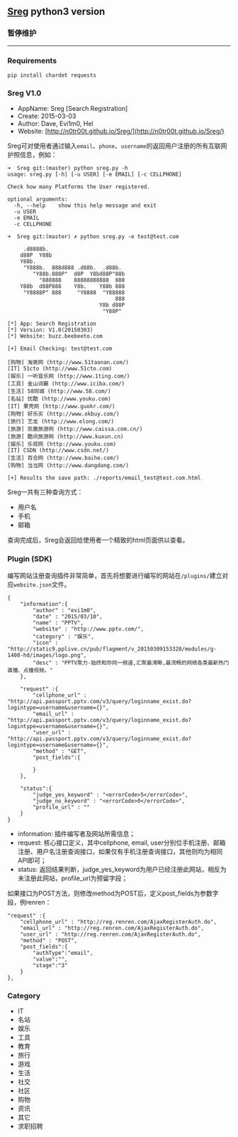 ## [Sreg](https://github.com/n0tr00t/Sreg) python3 version


### 暂停维护

----

### Requirements

```
pip install chardet requests
```

### Sreg V1.0

- AppName: Sreg [Search Registration]
- Create:  2015-03-03
- Author:  Dave, Evi1m0, Hel
- Website: [http://n0tr00t.github.io/Sreg/](http://n0tr00t.github.io/Sreg/)


Sreg可对使用者通过输入```email```、```phone```、```username```的返回用户注册的所有互联网护照信息，例如：

    ➜  Sreg git:(master) python sreg.py -h
    usage: sreg.py [-h] [-u USER] [-e EMAIL] [-c CELLPHONE]

    Check how many Platforms the User registered.

    optional arguments:
      -h, --help    show this help message and exit
      -u USER
      -e EMAIL
      -c CELLPHONE

    ➜  Sreg git:(master) ✗ python sreg.py -e test@test.com

         .d8888b.
        d88P  Y88b
        Y88b.
         "Y888b.  888d888 .d88b.  .d88b.
            "Y88b.888P"  d8P  Y8bd88P"88b
              "888888    88888888888  888
        Y88b  d88P888    Y8b.    Y88b 888
         "Y8888P" 888     "Y8888  "Y88888
                                      888
                                 Y8b d88P
                                  "Y88P"

    [*] App: Search Registration
    [*] Version: V1.0(20150303)
    [*] Website: buzz.beebeeto.com

    [+] Email Checking: test@test.com

    [购物] 淘男网 (http://www.51taonan.com/)
    [IT] 51cto (http://www.51cto.com)
    [娱乐] 一听音乐网 (http://www.1ting.com/)
    [工具] 金山词霸 (http://www.iciba.com/)
    [生活] 58同城 (http://www.58.com/)
    [名站] 优酷 (http://www.youku.com)
    [IT] 果壳网 (http://www.guokr.com/)
    [购物] 好乐买 (http://www.okbuy.com/)
    [旅行] 艺龙 (http://www.elong.com/)
    [旅游] 凯撒旅游网 (http://www.caissa.com.cn/)
    [旅游] 酷讯旅游网 (http://www.kuxun.cn)
    [娱乐] 乐视网 (http://www.youku.com)
    [IT] CSDN (http://www.csdn.net/)
    [生活] 百合网 (http://www.baihe.com/)
    [购物] 当当网 (http://www.dangdang.com/)

    [+] Results the save path: ./reports/email_test@test.com.html
    
Sreg一共有三种查询方式：
 
  - 用户名
  - 手机
  - 邮箱

查询完成后，Sreg会返回给使用者一个精致的html页面供以查看。
    
### Plugin (SDK)

编写网站注册查询插件非常简单，首先将想要进行编写的网站在```/plugins/```建立对应```website.json```文件。

    {
        "information":{
            "author" : "evi1m0",
            "date" : "2015/03/10",
            "name" : "PPTV",
            "website" : "http://www.pptv.com/",
            "category" : "娱乐",
            "icon" : "http://static9.pplive.cn/pub/flagment/v_20150309153320/modules/g-1408-hd/images/logo.png",
            "desc" : "PPTV聚力-始终和你同一频道,汇聚最清晰,最流畅的网络各类最新热门直播、点播视频。"
        },

        "request" :{
            "cellphone_url" : "http://api.passport.pptv.com/v3/query/loginname_exist.do?logintype=username&username={}",
            "email_url" : "http://api.passport.pptv.com/v3/query/loginname_exist.do?logintype=username&username={}",
            "user_url" : "http://api.passport.pptv.com/v3/query/loginname_exist.do?logintype=username&username={}",
            "method" : "GET",
            "post_fields":{

            }
        },

        "status":{
            "judge_yes_keyword" : "<errorCode>5</errorCode>",
            "judge_no_keyword" : "<errorCode>0</errorCode>",
            "profile_url" : ""
        }
    }

  - information: 插件编写者及网站所需信息；
  - request: 核心接口定义，其中cellphone, email, user分别位手机注册、邮箱注册、用户名注册查询接口，如果仅有手机注册查询接口，其他则均为相同API即可；
  - status: 返回结果判断，judge_yes_keyword为用户已经注册此网站，相反为未注册此网站，profile_url为预留字段；
  
如果接口为POST方法，则修改method为POST后，定义post_fields为参数字段，例renren：

    "request" :{
        "cellphone_url" : "http://reg.renren.com/AjaxRegisterAuth.do",
        "email_url" : "http://reg.renren.com/AjaxRegisterAuth.do",
        "user_url" : "http://reg.renren.com/AjaxRegisterAuth.do",
        "method" : "POST",
        "post_fields":{
            "authType":"email",
            "value":"",
            "stage":"3"
        }
    },



### Category

 - IT
 - 名站
 - 娱乐
 - 工具
 - 教育
 - 旅行
 - 游戏
 - 生活
 - 社交
 - 社区
 - 购物
 - 资讯
 - 其它
 - 求职招聘
